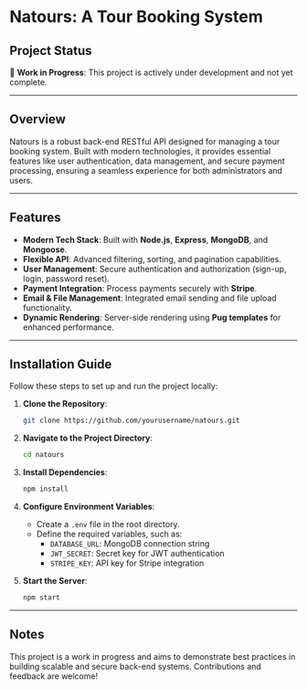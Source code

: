 # Natours: A Tour Booking System

## Project Status

🚧 **Work in Progress**: This project is actively under development and not yet complete.

---

## Overview

Natours is a robust back-end RESTful API designed for managing a tour booking system. Built with modern technologies, it provides essential features like user authentication, data management, and secure payment processing, ensuring a seamless experience for both administrators and users.

---

## Features

- **Modern Tech Stack**: Built with **Node.js**, **Express**, **MongoDB**, and **Mongoose**.
- **Flexible API**: Advanced filtering, sorting, and pagination capabilities.
- **User Management**: Secure authentication and authorization (sign-up, login, password reset).
- **Payment Integration**: Process payments securely with **Stripe**.
- **Email & File Management**: Integrated email sending and file upload functionality.
- **Dynamic Rendering**: Server-side rendering using **Pug templates** for enhanced performance.

---

## Installation Guide

Follow these steps to set up and run the project locally:

1. **Clone the Repository**:
   ```bash
   git clone https://github.com/yourusername/natours.git
   ```

2. **Navigate to the Project Directory**:
   ```bash
   cd natours
   ```

3. **Install Dependencies**:
   ```bash
   npm install
   ```

4. **Configure Environment Variables**:
   - Create a `.env` file in the root directory.
   - Define the required variables, such as:
     - `DATABASE_URL`: MongoDB connection string
     - `JWT_SECRET`: Secret key for JWT authentication
     - `STRIPE_KEY`: API key for Stripe integration

5. **Start the Server**:
   ```bash
   npm start
   ```

---

## Notes

This project is a work in progress and aims to demonstrate best practices in building scalable and secure back-end systems. Contributions and feedback are welcome!

